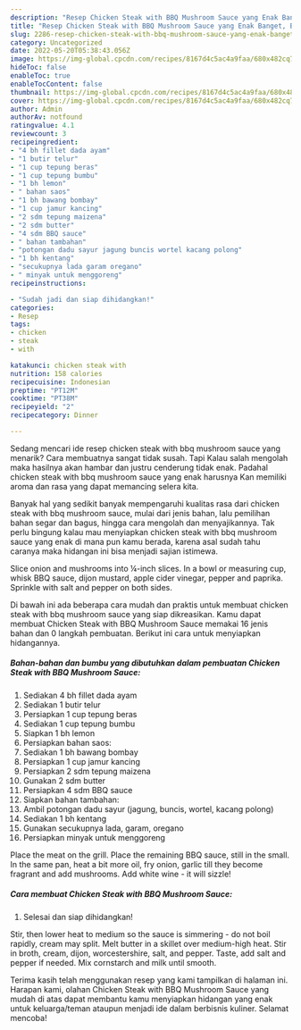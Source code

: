 ```yaml
---
description: "Resep Chicken Steak with BBQ Mushroom Sauce yang Enak Banget, Buat Buka Puasa Enak"
title: "Resep Chicken Steak with BBQ Mushroom Sauce yang Enak Banget, Buat Buka Puasa Enak"
slug: 2286-resep-chicken-steak-with-bbq-mushroom-sauce-yang-enak-banget-buat-buka-puasa-enak
category: Uncategorized
date: 2022-05-20T05:38:43.056Z
image: https://img-global.cpcdn.com/recipes/8167d4c5ac4a9faa/680x482cq70/chicken-steak-with-bbq-mushroom-sauce-foto-resep-utama.jpg
hideToc: false
enableToc: true
enableTocContent: false
thumbnail: https://img-global.cpcdn.com/recipes/8167d4c5ac4a9faa/680x482cq70/chicken-steak-with-bbq-mushroom-sauce-foto-resep-utama.jpg
cover: https://img-global.cpcdn.com/recipes/8167d4c5ac4a9faa/680x482cq70/chicken-steak-with-bbq-mushroom-sauce-foto-resep-utama.jpg
author: Admin
authorAv: notfound
ratingvalue: 4.1
reviewcount: 3
recipeingredient:
- "4 bh fillet dada ayam"
- "1 butir telur"
- "1 cup tepung beras"
- "1 cup tepung bumbu"
- "1 bh lemon"
- " bahan saos"
- "1 bh bawang bombay"
- "1 cup jamur kancing"
- "2 sdm tepung maizena"
- "2 sdm butter"
- "4 sdm BBQ sauce"
- " bahan tambahan"
- "potongan dadu sayur jagung buncis wortel kacang polong"
- "1 bh kentang"
- "secukupnya lada garam oregano"
- " minyak untuk menggoreng"
recipeinstructions:

- "Sudah jadi dan siap dihidangkan!"
categories:
- Resep
tags:
- chicken
- steak
- with

katakunci: chicken steak with 
nutrition: 158 calories
recipecuisine: Indonesian
preptime: "PT12M"
cooktime: "PT38M"
recipeyield: "2"
recipecategory: Dinner

---
```



Sedang mencari ide resep chicken steak with bbq mushroom sauce yang menarik? Cara membuatnya sangat tidak susah. Tapi Kalau salah mengolah maka hasilnya akan hambar dan justru cenderung tidak enak. Padahal chicken steak with bbq mushroom sauce yang enak harusnya Kan memiliki aroma dan rasa yang dapat memancing selera kita.


Banyak hal yang sedikit banyak mempengaruhi kualitas rasa dari chicken steak with bbq mushroom sauce, mulai dari jenis bahan, lalu pemilihan bahan segar dan bagus, hingga cara mengolah dan menyajikannya. Tak perlu bingung kalau mau menyiapkan chicken steak with bbq mushroom sauce yang enak di mana pun kamu berada, karena asal sudah tahu caranya maka hidangan ini bisa menjadi sajian istimewa.

Slice onion and mushrooms into ¼-inch slices. In a bowl or measuring cup, whisk BBQ sauce, dijon mustard, apple cider vinegar, pepper and paprika. Sprinkle with salt and pepper on both sides.


Di bawah ini ada beberapa cara mudah dan praktis untuk membuat chicken steak with bbq mushroom sauce yang siap dikreasikan. Kamu dapat membuat Chicken Steak with BBQ Mushroom Sauce memakai 16 jenis bahan dan 0 langkah pembuatan. Berikut ini cara untuk menyiapkan hidangannya.

<!--inarticleads1-->

##### Bahan-bahan dan bumbu yang dibutuhkan dalam pembuatan Chicken Steak with BBQ Mushroom Sauce:

1. Sediakan 4 bh fillet dada ayam
1. Sediakan 1 butir telur
1. Persiapkan 1 cup tepung beras
1. Sediakan 1 cup tepung bumbu
1. Siapkan 1 bh lemon
1. Persiapkan  bahan saos:
1. Sediakan 1 bh bawang bombay
1. Persiapkan 1 cup jamur kancing
1. Persiapkan 2 sdm tepung maizena
1. Gunakan 2 sdm butter
1. Persiapkan 4 sdm BBQ sauce
1. Siapkan  bahan tambahan:
1. Ambil potongan dadu sayur (jagung, buncis, wortel, kacang polong)
1. Sediakan 1 bh kentang
1. Gunakan secukupnya lada, garam, oregano
1. Persiapkan  minyak untuk menggoreng


Place the meat on the grill. Place the remaining BBQ sauce, still in the small. In the same pan, heat a bit more oil, fry onion, garlic till they become fragrant and add mushrooms. Add white wine - it will sizzle! 

<!--inarticleads2-->

##### Cara membuat Chicken Steak with BBQ Mushroom Sauce:


1. Selesai dan siap dihidangkan!

Stir, then lower heat to medium so the sauce is simmering - do not boil rapidly, cream may split. Melt butter in a skillet over medium-high heat. Stir in broth, cream, dijon, worcestershire, salt, and pepper. Taste, add salt and pepper if needed. Mix cornstarch and milk until smooth. 

Terima kasih telah menggunakan resep yang kami tampilkan di halaman ini. Harapan kami, olahan Chicken Steak with BBQ Mushroom Sauce yang mudah di atas dapat membantu kamu menyiapkan hidangan yang enak untuk keluarga/teman ataupun menjadi ide dalam berbisnis kuliner. Selamat mencoba!
